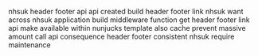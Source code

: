 nhsuk header footer api api created build header footer link nhsuk want across nhsuk application build middleware function get header footer link api make available within nunjucks template also cache prevent massive amount call api consequence header footer consistent nhsuk require maintenance